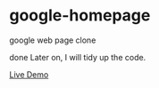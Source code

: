 # google-homepage

google web page clone

done
Later on, I will tidy up the code.

[Live Demo](https://furkancodes.github.io/google-homepage/)
